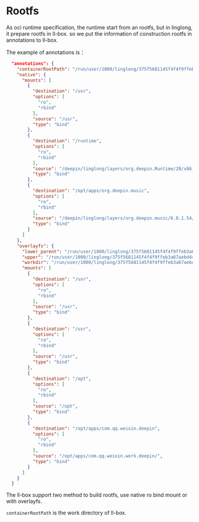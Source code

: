# Rootfs

As oci runtime specification, the runtime start from an rootfs, but in linglong, it prepare rootfs in ll-box. so we put the information of construction rootfs in annotations to ll-box.

The example of annotations is：

```json
  "annotations": {
    "containerRootPath": "/run/user/1000/linglong/375f5681145f4f4f9ffeb3a67aebd444",
    "native": {
      "mounts": [
        {
          "destination": "/usr",
          "options": [
            "ro",
            "rbind"
          ],
          "source": "/usr",
          "type": "bind"
        },
        {
          "destination": "/runtime",
          "options": [
            "ro",
            "rbind"
          ],
          "source": "/deepin/linglong/layers/org.deepin.Runtime/20/x86_64",
          "type": "bind"
        },
        {
          "destination": "/opt/apps/org.deepin.music",
          "options": [
            "ro",
            "rbind"
          ],
          "source": "/deepin/linglong/layers/org.deepin.music/6.0.1.54/x86_64/",
          "type": "bind"
        }
      ]
    },
    "overlayfs": {
      "lower_parent": "/run/user/1000/linglong/375f5681145f4f4f9ffeb3a67aebd444/.overlayfs/lower_parent",
      "upper": "/run/user/1000/linglong/375f5681145f4f4f9ffeb3a67aebd444/.overlayfs/upper",
      "workdir": "/run/user/1000/linglong/375f5681145f4f4f9ffeb3a67aebd444/.overlayfs/workdir",
      "mounts": [
        {
          "destination": "/usr",
          "options": [
            "ro",
            "rbind"
          ],
          "source": "/usr",
          "type": "bind"
        },
        {
          "destination": "/usr",
          "options": [
            "ro",
            "rbind"
          ],
          "source": "/usr",
          "type": "bind"
        },
        {
          "destination": "/opt",
          "options": [
            "ro",
            "rbind"
          ],
          "source": "/opt",
          "type": "bind"
        },
        {
          "destination": "/opt/apps/com.qq.weixin.deepin",
          "options": [
            "ro",
            "rbind"
          ],
          "source": "/opt/apps/com.qq.weixin.work.deepin/",
          "type": "bind"
        }
      ]
    }
  }
```

The ll-box support two method to build rootfs, use native ro bind mount or with overlayfs. 

`containerRootPath` is the work directory of ll-box.
